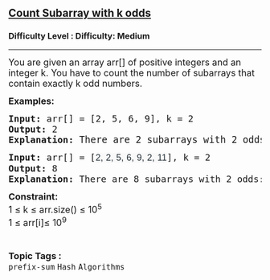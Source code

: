 <h2><a href="https://www.geeksforgeeks.org/problems/count-subarray-with-k-odds/1">Count Subarray with k odds</a></h2><h3>Difficulty Level : Difficulty: Medium</h3><hr><div class="problems_problem_content__Xm_eO"><p><span style="font-size: 18px;">You are given an array arr[] of positive integers and an integer k. You have to count the number of subarrays that contain exactly k odd numbers.</span></p>
<p><strong><span style="font-size: 18px;">Examples:</span></strong></p>
<pre><span style="font-size: 18px;"><strong>Input: </strong>arr[] = [2, 5, 6, 9], k = 2
<strong>Output: </strong>2</span><span style="font-size: 18px;">
<strong>Explanation: </strong></span><span style="font-size: 14pt;">There are 2 subarrays with 2 odds: [2, 5, 6, 9] and [5, 6, 9].</span></pre>
<pre><span style="font-size: 18px;"><strong>Input: </strong></span><span style="font-size: 18px;">arr[] = [<span style="color: #273239; font-family: Nunito, sans-serif; letter-spacing: 0.162px; text-wrap-mode: wrap; background-color: #f9f9f9;">2, 2, 5, 6, 9, 2, 11</span>], k = 2
<strong>Output: </strong>8<br><strong>Explanation: </strong>There are 8 subarrays with 2 odds: [2, 2, 5, 6, 9], [2, 5, 6, 9], [5, 6, 9], [2, 2, 5, 6, 9, 2], [2, 5, 6, 9, 2], [5, 6, 9, 2], [6, 9, 2, 11] and [9, 2, 11].</span></pre>
<p><strong><span style="font-size: 18px;">Constraint:<br></span></strong><span style="font-size: 18px;">1 ≤ k ≤ arr.size() ≤ 10<sup>5<br></sup></span><span style="font-size: 18px;">1 ≤ arr[i]≤ 10<sup>9</sup></span></p></div><br><p><span style=font-size:18px><strong>Topic Tags : </strong><br><code>prefix-sum</code>&nbsp;<code>Hash</code>&nbsp;<code>Algorithms</code>&nbsp;